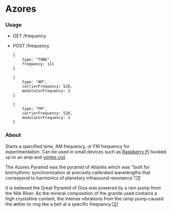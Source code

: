 # Azores


### Usage

- GET /frequency
- POST /frequency

    ```
    {
        type: "TONE",
        frequency: 111
    }

    {
        type: "AM",
        carrierFrequency: 528,
        modulatorFrequency: 3
    }

    {
        type: "FM",
        carrierFrequency: 528,
        modulatorFrequency: 3
    }
    ```

### About

Starts a specified tone, AM frequency, or FM frequency for experimentation. Can be used in small devices such as [Raspberry Pi](https://www.raspberrypi.org/) hooked up to an amp and [vortex coil](https://1stopenergies.com/).

The Azores Pyramid was the pyramid of Atlantis which was "built for biorhythmic synchronization at precisely calibrated wavelengths that correspond to harmonics of planetary infrasound resonance."[[1]]

It is believed the Great Pyramid of Giza was powered by a ram pump from the Nile River. As the mineral composition of the granite used contains a high crystalline content, the intense vibrations from the ramp pump caused the æther to ring like a bell at a specific frequency.[[2]]

[1]:http://www.human-resonance.org/submerged.html

[2]:https://www.newdawnmagazine.com/articles/a-new-theory-for-the-great-pyramid-how-science-is-changing-our-view-of-the-past
